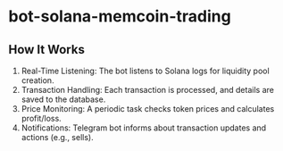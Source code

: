 # bot-solana-memcoin-trading

## How It Works

1. Real-Time Listening: The bot listens to Solana logs for liquidity pool creation.
2. Transaction Handling: Each transaction is processed, and details are saved to the database.
3. Price Monitoring: A periodic task checks token prices and calculates profit/loss.
4. Notifications: Telegram bot informs about transaction updates and actions (e.g., sells).
